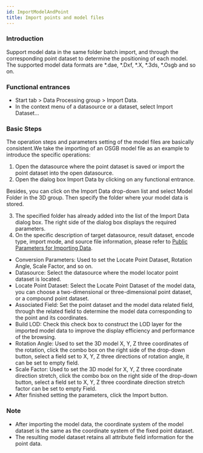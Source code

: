 ```yaml
---
id: ImportModelAndPoint
title: Import points and model files
---
```

### Introduction

Support model data in the same folder batch import, and through the
corresponding point dataset to determine the positioning of each model. The
supported model data formats are *.dae, *.Dxf, *.X, *.3ds, *.Osgb and so on.

### Functional entrances

* Start tab > Data Processing group > Import Data.
* In the context menu of a datasource or a dataset, select Import Dataset...

### Basic Steps

The operation steps and parameters setting of the model files are basically
consistent.We take the importing of an OSGB model file as an example to
introduce the specific operations:

1. Open the datasource where the point dataset is saved or import the point dataset into the open datasource.
2. Open the dialog box Import Data by clicking on any functional entrance.

Besides, you can click on the Import Data drop-down list and select Model
Folder in the 3D group. Then specify the folder where your model data is
stored.

3. The specified folder has already added into the list of the Import Data dialog box. The right side of the dialog box displays the required parameters.
4. On the specific description of target datasource, result dataset, encode type, import mode, and source file information, please refer to [Public Parameters for Importing Data](ParameterSettingDia).

* Conversion Parameters: Used to set the Locate Point Dataset, Rotation Angle, Scale Factor, and so on. 
* Datasource: Select the datasource where the model locator point dataset is located.
* Locate Point Dataset: Select the Locate Point Dataset of the model data, you can choose a two-dimensional or three-dimensional point dataset, or a compound point dataset.
* Associated Field: Set the point dataset and the model data related field, through the related field to determine the model data corresponding to the point and its coordinates.
* Build LOD: Check this check box to construct the LOD layer for the imported model data to improve the display efficiency and performance of the browsing.
* Rotation Angle: Used to set the 3D model X, Y, Z three coordinates of the rotation, click the combo box on the right side of the drop-down button, select a field set to X, Y, Z three directions of rotation angle, it can be set to empty field.
* Scale Factor: Used to set the 3D model for X, Y, Z three coordinate direction stretch, click the combo box on the right side of the drop-down button, select a field set to X, Y, Z three coordinate direction stretch factor can be set to empty Field.
* After finished setting the parameters, click the Import button.

### Note

* After importing the model data, the coordinate system of the model dataset is the same as the coordinate system of the fixed point dataset.
* The resulting model dataset retains all attribute field information for the point data.